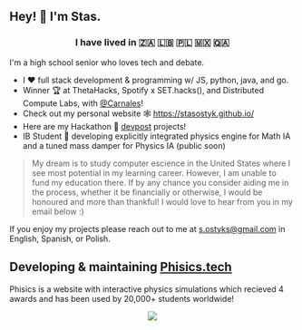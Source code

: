 ## Hey! 👾 I'm Stas.

### <p align="center"> I have lived in 🇿🇦 🇱🇧 🇵🇱 🇲🇽 🇶🇦</p>

I'm a high school senior who loves tech and debate.


* I ❤️ full stack development & programming w/ JS, python, java, and go.
* Winner 🏆 at ThetaHacks, Spotify x SET.hacks(), and Distributed Compute Labs, with [@Carnales](https://github.com/carnales)!
* Check out my personal website 🕸️ https://stasostyk.github.io/ 
* Here are my Hackathon 🏅 [devpost](https://devpost.com/stasostyk) projects!
* IB Student 🧪 developing explicitly integrated physics engine for Math IA and a tuned mass damper for Physics IA (public soon)

> My dream is to study computer escience in the United States where I see most potential in my learning career. However, I am unable to fund my education there. If by any chance you consider aiding me in the process, whether it be financially or otherwise, I would be honoured and more than thankful! I would love to hear from you in my email below :)

If you enjoy my projects please reach out to me at <a href="mailto:s.ostyks@gmail.com">s.ostyks@gmail.com</a> in English, Spanish, or Polish.

## Developing & maintaining [Phisics.tech](https://phisics.tech) 
Phisics is a website with interactive physics simulations which recieved 4 awards and has been used by 20,000+ students worldwide!  

<!-- 
![StasOstyk's GitHub stats](https://github-readme-stats.vercel.app/api?username=stasostyk&theme=react&show_icons=true)
 -->
 
<p align="center">
  <img src="https://github-readme-stats.vercel.app/api?username=stasostyk&theme=react&show_icons=true">
</p>
